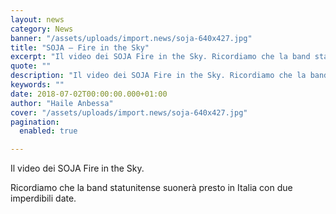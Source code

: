 ```yaml
---
layout: news
category: News
banner: "/assets/uploads/import.news/soja-640x427.jpg"
title: "SOJA – Fire in the Sky"
excerpt: "Il video dei SOJA Fire in the Sky. Ricordiamo che la band statunitense suonerà presto in Italia con due imperdibili date"
quote: ""
description: "Il video dei SOJA Fire in the Sky. Ricordiamo che la band statunitense suonerà presto in Italia con due imperdibili date"
keywords: ""
date: 2018-07-02T00:00:00.000+01:00
author: "Haile Anbessa"
cover: "/assets/uploads/import.news/soja-640x427.jpg"
pagination:
  enabled: true

---
```


Il video dei SOJA Fire in the Sky.

Ricordiamo che la band statunitense suonerà presto in Italia con due imperdibili date.